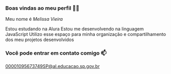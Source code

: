 ### Boas vindas ao meu perfil 💙💙
Meu nome é *Melissa Vieira*

Estou estudando na Alura
Estou me desenvolvendo na linguagem JavaScript
Utilizo esse espaço para minha organização e compartilhamento dos meu projetos desenvolvidos
### Você pode entrar em contato comigo 📫 
00001095673749SP@al.educacao.sp.gov.br


